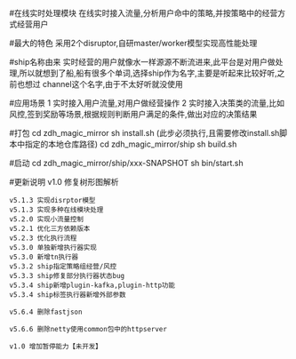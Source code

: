 #在线实时处理模块
    在线实时接入流量,分析用户命中的策略,并按策略中的经营方式经营用户

#最大的特色
    采用2个disruptor,自研master/worker模型实现高性能处理

#ship名称由来
    实时经营的用户就像水一样源源不断流进来,此平台是对用户做处理,所以就想到了船,船有很多个单词,选择ship作为名字,主要是听起来比较好听,之前也想过
    channel这个名字,由于不太好听就没使用

#应用场景
    1 实时接入用户流量,对用户做经营操作
    2 实时接入决策类的流量,比如风控,签到奖励等场景,根据规则判断用户满足的条件,做出对应的决策结果

#打包
    cd zdh_magic_mirror
    sh install.sh (此步必须执行,且需要修改install.sh脚本中指定的本地仓库路径)
    cd zdh_magic_mirror/ship
    sh build.sh

#启动
    cd zdh_magic_mirror/ship/xxx-SNAPSHOT
    sh bin/start.sh
    
#更新说明
    v1.0 修复树形图解析
    
    v5.1.3 实现disrptor模型
    v5.1.3 实现多种在线模块处理
    v5.2.0 实现小流量控制
    v5.2.1 优化三方依赖版本
    v5.2.3 优化执行流程
    v5.3.0 单独新增执行器实现
    v5.3.0 新增tn执行器
    v5.3.2 ship指定策略组经营/风控
    v5.3.3 ship修复部分执行器状态bug
    v5.3.4 ship新增plugin-kafka,plugin-http功能
    v5.3.4 ship标签执行器新增外部参数
    
    v5.6.4 删除fastjson
    
    v5.6.6 删除netty使用common包中的httpserver
    
    v1.0 增加暂停能力【未开发】
        